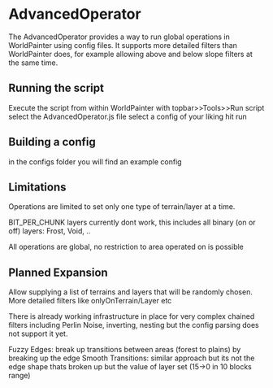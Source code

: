 # AdvancedOperator

The AdvancedOperator provides a way to run global operations in WorldPainter using
config files.
It supports more detailed filters than WorldPainter does, for example allowing above and below slope filters at the same time.

## Running the script

Execute the script from within WorldPainter with topbar>>Tools>>Run script
select the AdvancedOperator.js file
select a config of your liking
hit run

## Building a config

in the configs folder you will find an example config

## Limitations

Operations are limited to set only one type of terrain/layer at a time.

BIT_PER_CHUNK layers currently dont work, this includes all binary (on or off) layers:
Frost, Void, ..

All operations are global, no restriction to area operated on is possible

## Planned Expansion

Allow supplying a list of terrains and layers that will be randomly chosen.
More detailed filters like onlyOnTerrain/Layer etc

There is already working infrastructure in place for very complex chained filters including Perlin Noise, inverting, nesting but the config parsing does not support it yet.

Fuzzy Edges: break up transitions between areas (forest to plains) by breaking up the edge
Smooth Transitions: similar approach but its not the edge shape thats broken up but the value of layer set (15->0 in 10 blocks range)
